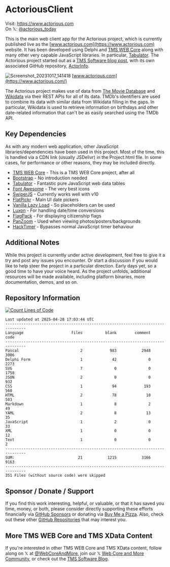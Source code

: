 # ActoriousClient

Visit: https://www.actorious.com<br/>
On 𝕏: [@actorious_today](https://twitter.com/actorious_today)

This is the main web client app for the Actorious project, which is currently published live as the [www.actorious.com](https://www.actorious.com) website. It has been developed using Delphi and [TMS WEB Core](https://www.tmssoftware.com/site/tmswebcore.asp) along with many other very capable JavaScript libraries. In particular, [Tabulator](https://tabulator.info/). The Actorious project started out as a [TMS Software blog post](https://www.tmssoftware.com/site/blog.asp?post=949), with its own associated GitHub repository, [ActorInfo](https://github.com/500Foods/TMS-WEB-Core-ActorInfo).

![Screenshot_20231017_141418](https://github.com/500Foods/ActoriousClient/assets/41052272/9b2d2191-3f14-4cb4-b9e3-ae14e837270c)
[www.actorious.com](https://www.actorious.com/)

The Actorious project makes use of data from [The Movie Database](https://www.themoviedb.org/?language=en-CA) and [Wikidata](https://www.wikidata.org/wiki/Wikidata:Main_Page) via their REST APIs for all of its data. TMDb's identifiers are used to combine its data with similar data from Wikidata filling in the gaps. In particular, Wikidata is used to retrieve information on birthdays and other date-related information that can't be as easily searched using the TMDb API.

## Key Dependencies
As with any modern web application, other JavaScript libraries/dependencies have been used in this project. Most of the time, this is handled via a CDN link (usually JSDelivr) in the Project.html file. In some cases, for performance or other reasons, they may be included directly.
- [TMS WEB Core](https://www.tmssoftware.com/site/tmswebcore.asp) - This is a TMS WEB Core project, after all
- [Bootstrap](https://getbootstrap.com/) - No introduction needed
- [Tabulator](https://www.tabulator.info) - Fantastic pure JavaScript web data tables
- [Font Awesome](https://www.fontawesome.com) - The very best icons
- [SwiperJS](https://swiperjs.com) - Currently works well with v10
- [FlatPickr](https://flatpickr.js.org) - Main UI date pickers
- [Vanilla Lazy Load](https://github.com/verlok/vanilla-lazyload) - So placeholders can be used
- [Luxon](https://moment.github.io/luxon/#/) - For handling date/time conversions
- [FlagPack](https://github.com/jackiboy/flagpack) - For displaying citizenship flags
- [PanZoom](https://github.com/timmywil/panzoom) - Used when viewing photos/posters/backgrounds
- [HackTimer](https://github.com/turuslan/HackTimer) - Bypasses normal JavaScript timer behaviour

## Additional Notes
While this project is currently under active development, feel free to give it a try and post any issues you encounter.  Or start a discussion if you would like to help steer the project in a particular direction.  Early days yet, so a good time to have your voice heard.  As the project unfolds, additional resources will be made available, including platform binaries, more documentation, demos, and so on.
## Repository Information
[![Count Lines of Code](https://github.com/500Foods/ActoriousClient/actions/workflows/main.yml/badge.svg)](https://github.com/500Foods/ActoriousClient/actions/workflows/main.yml)
<!--CLOC-START -->
```
Last updated at 2025-04-28 17:03:44 UTC
-------------------------------------------------------------------------------
Language                     files          blank        comment           code
-------------------------------------------------------------------------------
Pascal                           2            983           2948           3006
Delphi Form                      1             42              0           2273
SVG                              7              0              0           1758
JSON                             2              0              0            932
CSS                              1             94            193            560
HTML                             2             78             10            503
Markdown                         1              8              2             49
YAML                             2              8             13             35
JavaScript                       1              2              0             33
XML                              1              0              0             12
Text                             1              0              0              2
-------------------------------------------------------------------------------
SUM:                            21           1215           3166           9163
-------------------------------------------------------------------------------
351 Files (without source code) were skipped
```
<!--CLOC-END-->

## Sponsor / Donate / Support
If you find this work interesting, helpful, or valuable, or that it has saved you time, money, or both, please consider directly supporting these efforts financially via [GitHub Sponsors](https://github.com/sponsors/500Foods) or donating via [Buy Me a Pizza](https://www.buymeacoffee.com/andrewsimard500). Also, check out these other [GitHub Repositories](https://github.com/500Foods?tab=repositories&q=&sort=stargazers) that may interest you.

## More TMS WEB Core and TMS XData Content
If you're interested in other TMS WEB Core and TMS XData content, follow along on 𝕏 at [@WebCoreAndMore](https://x.com/WebCoreAndMore), join our 𝕏 [Web Core and More Community](https://twitter.com/i/communities/1683267402384183296), or check out the [TMS Software Blog](https://www.tmssoftware.com/site/blog.asp).
